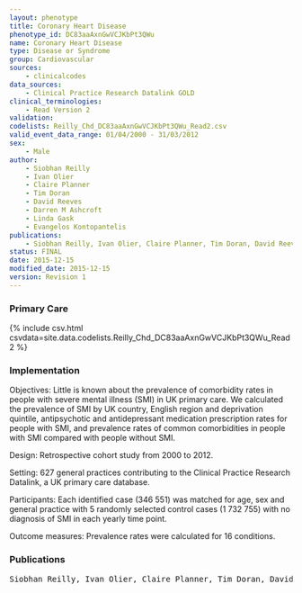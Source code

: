 ```yaml
---
layout: phenotype
title: Coronary Heart Disease
phenotype_id: DC83aaAxnGwVCJKbPt3QWu
name: Coronary Heart Disease
type: Disease or Syndrome
group: Cardiovascular
sources: 
    - clinicalcodes
data_sources:
    - Clinical Practice Research Datalink GOLD
clinical_terminologies:
    - Read Version 2
validation:
codelists: Reilly_Chd_DC83aaAxnGwVCJKbPt3QWu_Read2.csv
valid_event_data_range: 01/04/2000 - 31/03/2012 
sex:
    - Male
author:
    - Siobhan Reilly
    - Ivan Olier
    - Claire Planner
    - Tim Doran
    - David Reeves
    - Darren M Ashcroft
    - Linda Gask
    - Evangelos Kontopantelis    
publications:
    - Siobhan Reilly, Ivan Olier, Claire Planner, Tim Doran, David Reeves, Darren M Ashcroft, Linda Gask, Evangelos Kontopantelis, Inequalities in physical comorbidity a longitudinal comparative cohort study of people with severe mental illness in the UK. BMJ Open, 5(e009010), 2015.
status: FINAL
date: 2015-12-15
modified_date: 2015-12-15
version: Revision 1
---
```


### Primary Care

{% include csv.html csvdata=site.data.codelists.Reilly_Chd_DC83aaAxnGwVCJKbPt3QWu_Read2 %}

### Implementation

Objectives: 
Little is known about the prevalence of comorbidity rates in people with severe mental illness (SMI) in UK primary care. We calculated the prevalence of SMI by UK country, English region and deprivation quintile, antipsychotic and antidepressant medication prescription rates for people with SMI, and prevalence rates of common comorbidities in people with SMI compared with people without SMI.

Design: 
Retrospective cohort study from 2000 to 2012.

Setting: 
627 general practices contributing to the Clinical Practice Research Datalink, a UK primary care database.

Participants: 
Each identified case (346 551) was matched for age, sex and general practice with 5 randomly selected control cases (1 732 755) with no diagnosis of SMI in each yearly time point.

Outcome measures: 
Prevalence rates were calculated for 16 conditions.

### Publications

<pre>
Siobhan Reilly, Ivan Olier, Claire Planner, Tim Doran, David Reeves, Darren M Ashcroft, Linda Gask, Evangelos Kontopantelis, Inequalities in physical comorbidity a longitudinal comparative cohort study of people with severe mental illness in the UK. BMJ Open, 5(e009010), 2015.
</pre>